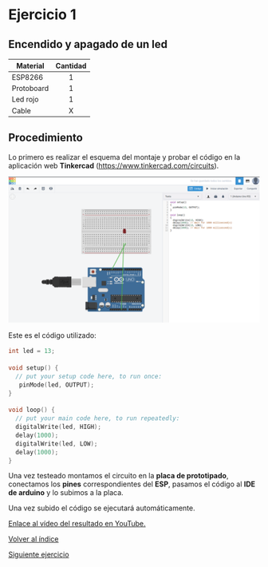 <h1>Ejercicio 1</h1>

<h2>Encendido y apagado de un led</h2>

| Material        | Cantidad           |
| ------------- |:-------------:|
| ESP8266       | 1      |
| Protoboard    | 1      |
| Led rojo      | 1      |
|Cable|X|

<h2>Procedimiento</h2>

Lo primero es realizar el esquema del montaje y probar el código en la aplicación web __Tinkercad__ (https://www.tinkercad.com/circuits).

<img src="img/Ejercicio_01.png" alt="Ejercicio_01.png" width="800"/>

Este es el código utilizado:

```c
int led = 13;

void setup() {
  // put your setup code here, to run once:
   pinMode(led, OUTPUT);
}

void loop() {
  // put your main code here, to run repeatedly:
  digitalWrite(led, HIGH);
  delay(1000);
  digitalWrite(led, LOW);
  delay(1000);  
}
```

Una vez testeado montamos el circuito en la __placa de prototipado__, conectamos los __pines__ correspondientes del __ESP__, pasamos el código al __IDE de arduino__ y lo subimos a la placa.

Una vez subido el código se ejecutará automáticamente.

[Enlace al vídeo del resultado en YouTube.](https://youtu.be/6-FfqL58mAA)

[Volver al índice](readme.md)

[Siguiente ejercicio](Ejercicio2.md)
